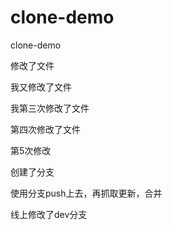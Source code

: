 # clone-demo
clone-demo

修改了文件

我又修改了文件

我第三次修改了文件

第四次修改了文件


第5次修改

创建了分支

使用分支push上去，再抓取更新，合并

线上修改了dev分支
